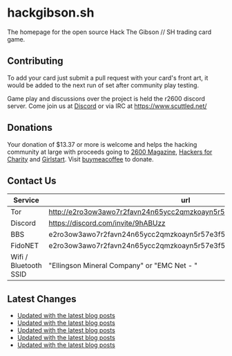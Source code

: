 # hackgibson.sh
The homepage for the open source Hack The Gibson // SH trading card game.


## Contributing

To add your card just submit a pull request with your card's front art, it would be added to the next run of set after community play testing.

Game play and discussions over the project is held the r2600 discord server. Come join us at [Discord](https://discord.com/invite/9hABUzz) or via IRC at https://www.scuttled.net/


## Donations

Your donation of $13.37 or more is welcome and helps the hacking community at large with proceeds going to [2600 Magazine](https://2600.com/), [Hackers for Charity](https://hackersforcharity.org) and [Girlstart](https://girlstart.org).  Visit [buymeacoffee](https://www.buymeacoffee.com/hackgibson.sh) to donate.


## Contact Us

Service | url
-|-
Tor | http://e2ro3ow3awo7r2favn24n65ycc2qmzkoayn5r57e3f56nvjwdcgg32ad.onion
Discord | https://discord.com/invite/9hABUzz
BBS | e2ro3ow3awo7r2favn24n65ycc2qmzkoayn5r57e3f56nvjwdcgg32ad.onion:23
FidoNET | e2ro3ow3awo7r2favn24n65ycc2qmzkoayn5r57e3f56nvjwdcgg32ad.onion:24554
Wifi / Bluetooth SSID | "Ellingson Mineral Company" or "EMC Net - <fidonet address>"

## Latest Changes
<!-- BLOG-POST-LIST:START -->
- [Updated with the latest blog posts](https://github.com/DFW2600/hackgibson.sh/commit/1598f689af1146e06eca5a22b63fa8c3c9dab3ca)
- [Updated with the latest blog posts](https://github.com/DFW2600/hackgibson.sh/commit/e49fa8da2f1c0c1aa73892589c3fab4d74b12e2d)
- [Updated with the latest blog posts](https://github.com/DFW2600/hackgibson.sh/commit/5ecca8519b66ad4217ca22d9f51ae2d8b53816ef)
- [Updated with the latest blog posts](https://github.com/DFW2600/hackgibson.sh/commit/2a247013fb52e0ddac71e1ed39fdbf8a5f1e9f15)
- [Updated with the latest blog posts](https://github.com/DFW2600/hackgibson.sh/commit/6c979b7e8bb8e2b436b1742a74d8260579375d78)
<!-- BLOG-POST-LIST:END -->
